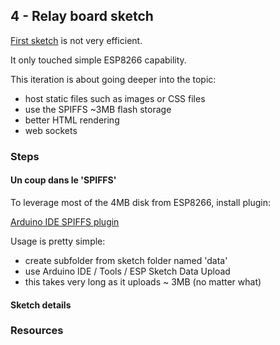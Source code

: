
## 4 -  Relay board sketch

[First sketch](3-relay-board-sketch.md) is not very efficient.

It only touched simple ESP8266 capability.

This iteration is about going deeper into the topic:
- host static files such as images or CSS files
- use the SPIFFS ~3MB flash storage
- better HTML rendering
- web sockets


### Steps

#### Un coup dans le 'SPIFFS'

To leverage most of the 4MB disk from ESP8266, install plugin:

[Arduino IDE SPIFFS plugin](https://github.com/esp8266/arduino-esp8266fs-plugin)


Usage is pretty simple:
- create subfolder from sketch folder named 'data'
- use Arduino IDE / Tools / ESP Sketch Data Upload
- this takes very long as it uploads ~ 3MB (no matter what)


#### Sketch details





### Resources

